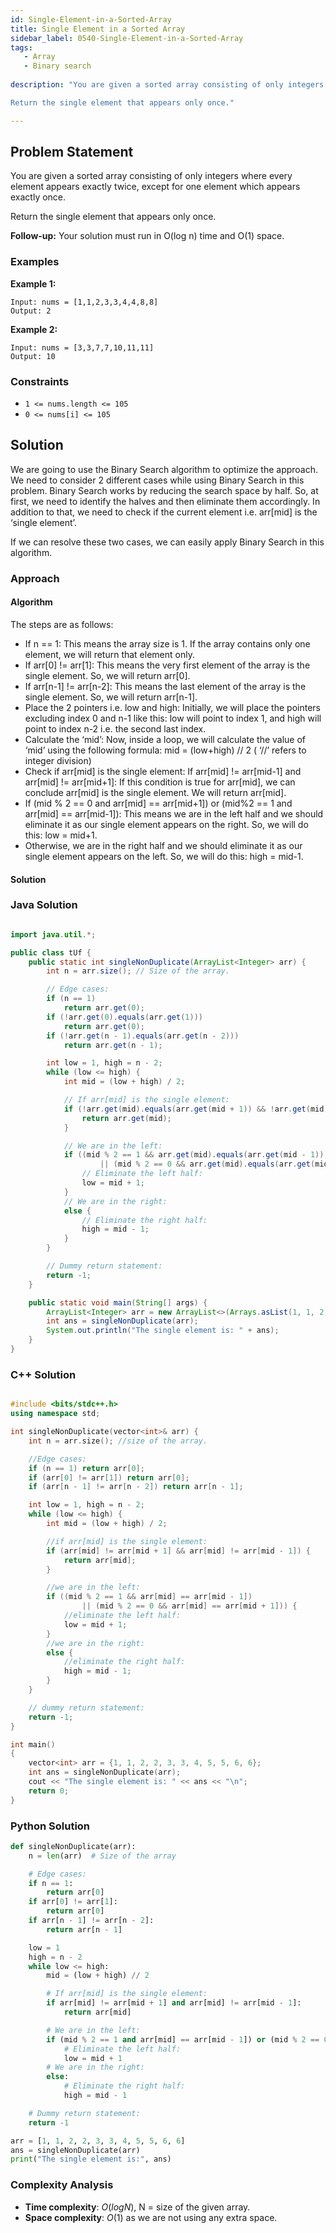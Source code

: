 ```yaml
---
id: Single-Element-in-a-Sorted-Array
title: Single Element in a Sorted Array
sidebar_label: 0540-Single-Element-in-a-Sorted-Array
tags:
   - Array
   - Binary search
     
description: "You are given a sorted array consisting of only integers where every element appears exactly twice, except for one element which appears exactly once.

Return the single element that appears only once."

---
```




## Problem Statement

You are given a sorted array consisting of only integers where every element appears exactly twice, except for one element which appears exactly once.

Return the single element that appears only once.


**Follow-up:** Your solution must run in O(log n) time and O(1) space.

### Examples

**Example 1:**

```plaintext
Input: nums = [1,1,2,3,3,4,4,8,8]
Output: 2
```

**Example 2:**

```plaintext
Input: nums = [3,3,7,7,10,11,11]
Output: 10
```

### Constraints

- `1 <= nums.length <= 105`
- `0 <= nums[i] <= 105`
  
## Solution

We are going to use the Binary Search algorithm to optimize the approach.
We need to consider 2 different cases while using Binary Search in this problem.
Binary Search works by reducing the search space by half. 
So, at first, we need to identify the halves and then eliminate them accordingly. 
In addition to that, we need to check if the current element i.e. arr[mid] is the ‘single element’.

If we can resolve these two cases, we can easily apply Binary Search in this algorithm.


### Approach 

#### Algorithm

The steps are as follows:
  - If n == 1: This means the array size is 1. If the array contains only one element, we will return that element only.
  - If arr[0] != arr[1]: This means the very first element of the array is the single element. So, we will return arr[0].
  - If arr[n-1] != arr[n-2]: This means the last element of the array is the single element. So, we will return arr[n-1].
  - Place the 2 pointers i.e. low and high: Initially, we will place the pointers excluding index 0 and n-1 like this:
    low will point to index 1, and high will point to index n-2 i.e. the second last index.
  - Calculate the ‘mid’: Now, inside a loop, we will calculate the value of ‘mid’ using the following formula:
    mid = (low+high) // 2 ( ‘//’ refers to integer division)
  - Check if arr[mid] is the single element:
    If arr[mid] != arr[mid-1] and arr[mid] != arr[mid+1]: If this condition is true for arr[mid], we can conclude arr[mid] is the single element. We will return arr[mid].
  - If (mid % 2 == 0 and arr[mid] == arr[mid+1])
    or (mid%2 == 1 and arr[mid] == arr[mid-1]): This means we are in the left half and we should eliminate it as our single element appears on the right. So, we will do this:
    low = mid+1.
  - Otherwise, we are in the right half and we should eliminate it as our single element appears on the left. So, we will do this: high = mid-1.



#### Solution

### Java Solution

```Java

import java.util.*;

public class tUf {
    public static int singleNonDuplicate(ArrayList<Integer> arr) {
        int n = arr.size(); // Size of the array.

        // Edge cases:
        if (n == 1)
            return arr.get(0);
        if (!arr.get(0).equals(arr.get(1)))
            return arr.get(0);
        if (!arr.get(n - 1).equals(arr.get(n - 2)))
            return arr.get(n - 1);

        int low = 1, high = n - 2;
        while (low <= high) {
            int mid = (low + high) / 2;

            // If arr[mid] is the single element:
            if (!arr.get(mid).equals(arr.get(mid + 1)) && !arr.get(mid).equals(arr.get(mid - 1))) {
                return arr.get(mid);
            }

            // We are in the left:
            if ((mid % 2 == 1 && arr.get(mid).equals(arr.get(mid - 1)))
                    || (mid % 2 == 0 && arr.get(mid).equals(arr.get(mid + 1)))) {
                // Eliminate the left half:
                low = mid + 1;
            }
            // We are in the right:
            else {
                // Eliminate the right half:
                high = mid - 1;
            }
        }

        // Dummy return statement:
        return -1;
    }

    public static void main(String[] args) {
        ArrayList<Integer> arr = new ArrayList<>(Arrays.asList(1, 1, 2, 2, 3, 3, 4, 5, 5, 6, 6));
        int ans = singleNonDuplicate(arr);
        System.out.println("The single element is: " + ans);
    }
}

```

### C++ Solution

```cpp

#include <bits/stdc++.h>
using namespace std;

int singleNonDuplicate(vector<int>& arr) {
    int n = arr.size(); //size of the array.

    //Edge cases:
    if (n == 1) return arr[0];
    if (arr[0] != arr[1]) return arr[0];
    if (arr[n - 1] != arr[n - 2]) return arr[n - 1];

    int low = 1, high = n - 2;
    while (low <= high) {
        int mid = (low + high) / 2;

        //if arr[mid] is the single element:
        if (arr[mid] != arr[mid + 1] && arr[mid] != arr[mid - 1]) {
            return arr[mid];
        }

        //we are in the left:
        if ((mid % 2 == 1 && arr[mid] == arr[mid - 1])
                || (mid % 2 == 0 && arr[mid] == arr[mid + 1])) {
            //eliminate the left half:
            low = mid + 1;
        }
        //we are in the right:
        else {
            //eliminate the right half:
            high = mid - 1;
        }
    }

    // dummy return statement:
    return -1;
}

int main()
{
    vector<int> arr = {1, 1, 2, 2, 3, 3, 4, 5, 5, 6, 6};
    int ans = singleNonDuplicate(arr);
    cout << "The single element is: " << ans << "\n";
    return 0;
}
```

### Python Solution

```python
def singleNonDuplicate(arr):
    n = len(arr)  # Size of the array

    # Edge cases:
    if n == 1:
        return arr[0]
    if arr[0] != arr[1]:
        return arr[0]
    if arr[n - 1] != arr[n - 2]:
        return arr[n - 1]

    low = 1
    high = n - 2
    while low <= high:
        mid = (low + high) // 2

        # If arr[mid] is the single element:
        if arr[mid] != arr[mid + 1] and arr[mid] != arr[mid - 1]:
            return arr[mid]

        # We are in the left:
        if (mid % 2 == 1 and arr[mid] == arr[mid - 1]) or (mid % 2 == 0 and arr[mid] == arr[mid + 1]):
            # Eliminate the left half:
            low = mid + 1
        # We are in the right:
        else:
            # Eliminate the right half:
            high = mid - 1

    # Dummy return statement:
    return -1

arr = [1, 1, 2, 2, 3, 3, 4, 5, 5, 6, 6]
ans = singleNonDuplicate(arr)
print("The single element is:", ans)
```

### Complexity Analysis

- **Time complexity**: $O(logN)$, N = size of the given array.
- **Space complexity**: $O(1)$ as we are not using any extra space.
